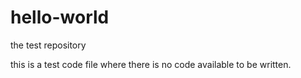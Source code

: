 # hello-world
the test repository

this is a test code file where there is no code available to be written.
